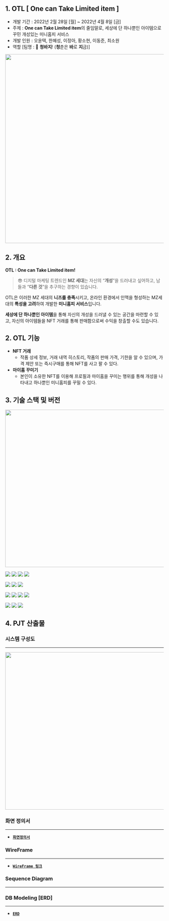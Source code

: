 ## 1. OTL [ One can Take Limited item ]

- 개발 기간 : 2022년 2월 28일 [월] ~ 2022년 4월 8일 [금]
- 주제 : **One can Take Limited item**의 줄임말로, 세상에 단 하나뿐인 아이템으로 꾸민 개성있는 미니홈피 서비스
- 개발 인원 : 오윤택, 한혜성, 이정아, 황소현, 이동준, 최소원
- 역할 [팀명 : 👖 **청바지**! (**청**춘은 **바**로 **지**금)]

<img src="/uploads/2857bc646d63a11a1a7642de62763e43/image.png" width="900" height="600"/>

## 2. 개요

**OTL : One can Take Limited item!**

> 😎 디지털 마케팅 트렌드인 **MZ 세대**는 자신의 “**개성**”을 드러내고 싶어하고, 남들과 “**다른 것**”을 추구하는 경향이 있습니다.

OTL은 이러한 MZ 세대의 **니즈를 충족**시키고, 온라인 환경에서 인맥을 형성하는 MZ세대의 **특성을 고려**하여 개발한 **미니홈피 서비스**입니다.

**세상에 단 하나뿐인 아이템**을 통해 자신의 개성을 드러낼 수 있는 공간을 마련할 수 있고, 자신의 아이템들을 NFT 거래를 통해 판매함으로써 수익을 창출할 수도 있습니다.
> 

## 2. OTL 기능

- **NFT 거래**
    - 작품 상세 정보, 거래 내역 히스토리, 작품의 판매 가격, 기한을 알 수 있으며, 가격 제안 또는 즉시구매를 통해 NFT를 사고 팔 수 있다.
- **마이홈 꾸미기**
    - 본인이 소유한 NFT를 이용해 프로필과 마이홈을 꾸미는 행위를 통해 개성을 나타내고 하나뿐인 미니홈피를 꾸밀 수 있다.

## 3. 기술 스택 및 버전
<img src="/uploads/1d8180dc6af760fed7b1497dd0cc32ba/image.png" width="1000" height="500"/>


<img src="https://img.shields.io/badge/REACT-17.0.0-76B900?style=for-the-badge&logo=react&logoColor=white"/> <img src="https://img.shields.io/badge/REDUX-4.1.2-76B900?style=for-the-badge&logo=redux&logoColor=white"/> <img src="https://img.shields.io/badge/MATERIAL UI-5.2.8-76B900?style=for-the-badge&logo=mui&logoColor=white"/> <img src="https://img.shields.io/badge/Web3-1.6.1-76B900?style=for-the-badge&logo=web3&logoColor=white"/> 

<img src="https://img.shields.io/badge/NODE.JS-16.13.2-93b023?&style=for-the-badge&logo=node.js&logoColor=white"/> <img src="https://img.shields.io/badge/SWAGGER-6.1.0-93b023?&style=for-the-badge&logo=swagger&logoColor=white"/> <img src="https://img.shields.io/badge/EXPRESS.JS-4.17.1-93b023?&style=for-the-badge&logo=express&logoColor=white"/>

<img src="https://img.shields.io/badge/BESU-21.10.2-93b023?&style=for-the-badge&logo=besu&logoColor=white"/> <img src="https://img.shields.io/badge/SOLIDITY-0.8.10-93b023?&style=for-the-badge&logo=solidity&logoColor=white"/> <img src="https://img.shields.io/badge/TRUFFLE-5.4.24-93b023?&style=for-the-badge&logo=truffle&logoColor=white"/> <img src="https://img.shields.io/badge/GANACHE-6.12.2-93b023?&style=for-the-badge&logo=ganache&logoColor=white"/>

<img src="https://img.shields.io/badge/MYSQL-8.0.0-93b023?&style=for-the-badge&logo=mysql&logoColor=white"/> <img src="https://img.shields.io/badge/docker-20.10.12-93b023?&style=for-the-badge&logo=docker&logoColor=white"/> <img src="https://img.shields.io/badge/jenkins-2.319.2-93b023?&style=for-the-badge&logo=jenkins&logoColor=white"/> 

## 4. PJT 산출물

### 시스템 구성도

---
<img src="/uploads/9011fa1d0dd7b66a5288f2c8655e99e9/image.png" width="1000" height="500"/>

### 화면 정의서

---
- [**`화면정의서`**](outputs/화면정의서.pdf)






### WireFrame

---
- [**`WireFrame 링크`**](https://www.figma.com/file/RGjZpCgeXMgufK09UbDWUh/OTL?node-id=0%3A1)






### Sequence Diagram

---



### DB Modeling [ERD]

---
- [**`ERD`**](outputs/ERD.png)














